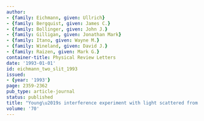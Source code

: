 ```yaml
---
author:
- {family: Eichmann, given: Ullrich}
- {family: Bergquist, given: James C.}
- {family: Bollinger, given: John J.}
- {family: Gilligan, given: Jonathan Mark}
- {family: Itano, given: Wayne M.}
- {family: Wineland, given: David J.}
- {family: Raizen, given: Mark G.}
container-title: Physical Review Letters
date: '1993-01-01'
id: eichmann_two_slit_1993
issued:
- {year: '1993'}
page: 2359-2362
pub_type: article-journal
status: published
title: "Young\u2019s interference experiment with light scattered from two atoms"
volume: '70'
---
```

